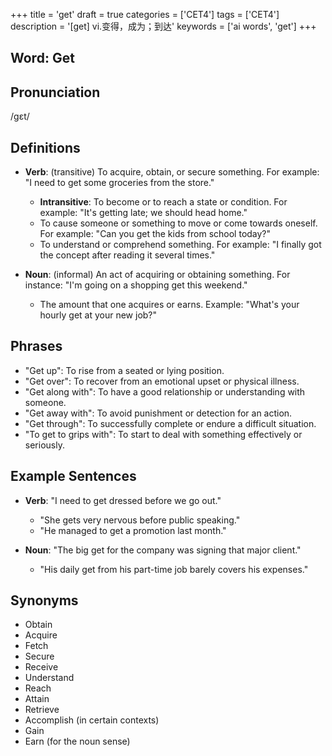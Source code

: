 +++
title = 'get'
draft = true
categories = ['CET4']
tags = ['CET4']
description = '[get] vi.变得，成为；到达'
keywords = ['ai words', 'get']
+++

## Word: Get

## Pronunciation
/ɡɛt/

## Definitions
- **Verb**: (transitive) To acquire, obtain, or secure something. For example: "I need to get some groceries from the store."
  - **Intransitive**: To become or to reach a state or condition. For example: "It's getting late; we should head home."
  - To cause someone or something to move or come towards oneself. For example: "Can you get the kids from school today?"
  - To understand or comprehend something. For example: "I finally got the concept after reading it several times."
  
- **Noun**: (informal) An act of acquiring or obtaining something. For instance: "I'm going on a shopping get this weekend."
  - The amount that one acquires or earns. Example: "What's your hourly get at your new job?"

## Phrases
- "Get up": To rise from a seated or lying position.
- "Get over": To recover from an emotional upset or physical illness.
- "Get along with": To have a good relationship or understanding with someone.
- "Get away with": To avoid punishment or detection for an action.
- "Get through": To successfully complete or endure a difficult situation.
- "To get to grips with": To start to deal with something effectively or seriously.

## Example Sentences
- **Verb**: "I need to get dressed before we go out." 
  - "She gets very nervous before public speaking."
  - "He managed to get a promotion last month."

- **Noun**: "The big get for the company was signing that major client."
  - "His daily get from his part-time job barely covers his expenses."

## Synonyms
- Obtain
- Acquire
- Fetch
- Secure
- Receive
- Understand
- Reach
- Attain
- Retrieve
- Accomplish (in certain contexts)
- Gain
- Earn (for the noun sense)
